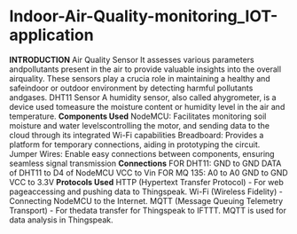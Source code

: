 # Indoor-Air-Quality-monitoring_IOT-application
**INTRODUCTION**
Air Quality Sensor
It assesses various parameters andpollutants present in the air to provide valuable insights into the overall airquality. These sensors play a crucia role in maintaining a healthy and safeindoor or outdoor environment by detecting harmful pollutants andgases.
DHT11 Sensor
A humidity sensor, also called ahygrometer, is a device used tomeasure the moisture content or humidity level in the air and temperature.
**Components Used**
NodeMCU: Facilitates monitoring soil moisture and water levelscontrolling the motor, and sending data to the cloud through its integrated Wi-Fi capabilities
Breadboard: Provides a platform for temporary connections, aiding in prototyping the circuit.
Jumper Wires: Enable easy connections between components, ensuring seamless signal transmission
**Connections**
FOR DHT11:
  GND to GND
  DATA of DHT11 to D4 of NodeMCU
  VCC to Vin
FOR MQ 135:
  A0 to A0
  GND to GND
  VCC to 3.3V
**Protocols Used**
HTTP (Hypertext Transfer Protocol) - For web pageaccessing and pushing data to Thingspeak.
Wi-Fi (Wireless Fidelity) - Connecting NodeMCU to the Internet.
MQTT (Message Queuing Telemetry Transport) - For thedata transfer for Thingspeak to IFTTT. MQTT is used for data analysis in Thingspeak.
